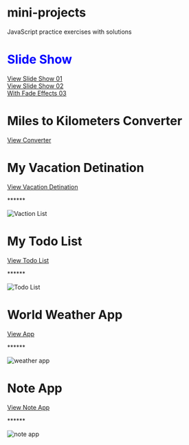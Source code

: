 # mini-projects
JavaScript practice exercises with solutions

<h1 style="color: blue;">Slide Show</h1>
<a href="https://sandunrmst.github.io/mini-projects/SlideShow/" target="_blank">View Slide Show 01</a><br>
<a href="https://sandunrmst.github.io/mini-projects/SlideShow-2/" target="_blank">View Slide Show 02</a><br>
<a href="https://sandunrmst.github.io/mini-projects/SlideShow-3/" target="_blank">With Fade Effects 03</a>

<h1>Miles to Kilometers Converter</h1>
<a href="https://sandunrmst.github.io/mini-projects/Converter/" target="_blank"> View Converter</a>

<h1>My Vacation Detination</h1>
<a href="https://sandunrmst.github.io/mini-projects/Vacation-Destination/" target="_blank"> View Vacation Detination</a><br>
<p>******</p>
<img src="https://github.com/Sandunrmst/mini-projects/assets/49017841/ef286362-c574-4ba3-a254-d55aa70c6135" alt="Vaction List">

<h1>My Todo List</h1>
<a href="https://sandunrmst.github.io/mini-projects/My-Todo/" target="_blank"> View Todo List</a><br>
<p>******</p>
<img src="https://github.com/Sandunrmst/mini-projects/assets/49017841/89a92d21-b482-428c-acee-57d6050f2b2e" alt="Todo List">

<h1>World Weather App</h1>
<a href="https://sandunrmst.github.io/mini-projects/weather-app/" target="_blank"> View App</a><br>
<p>******</p>
<img src="https://github.com/Sandunrmst/mini-projects/assets/49017841/b562c93b-3324-4efe-a0d1-9c19c65ea7d2" alt="weather app">

<h1>Note App</h1>
<a href="https://sandunrmst.github.io/mini-projects/note-app/" target="_blank"> View Note App</a><br>
<p>******</p>
<img src="https://github.com/Sandunrmst/mini-projects/assets/49017841/5b93fcf3-a554-46c0-ba65-0f862555d962" alt="note app">
